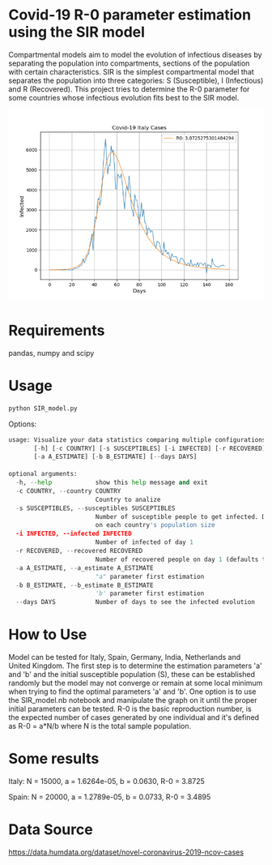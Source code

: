 # Covid-19 R-0 parameter estimation using the SIR model

Compartmental models aim to model the evolution of infectious diseases by 
separating the population into compartments, sections of the population with 
certain characteristics. SIR is the simplest compartmental model that separates 
the population into three categories: S (Susceptible), I (Infectious) and R (Recovered). 
This project tries to determine the R-0 parameter for some countries whose infectious evolution fits best to the SIR model.

![italy](</Results/Italy.png>)

# Requirements

pandas, numpy and scipy

# Usage

```python
python SIR_model.py
```
Options:
```python
usage: Visualize your data statistics comparing multiple configurations
       [-h] [-c COUNTRY] [-s SUSCEPTIBLES] [-i INFECTED] [-r RECOVERED]
       [-a A_ESTIMATE] [-b B_ESTIMATE] [--days DAYS]

optional arguments:
  -h, --help            show this help message and exit
  -c COUNTRY, --country COUNTRY
                        Country to analize
  -s SUSCEPTIBLES, --susceptibles SUSCEPTIBLES
                        Number of susceptible people to get infected. Depends
                        on each country's population size
  -i INFECTED, --infected INFECTED
                        Number of infected of day 1
  -r RECOVERED, --recovered RECOVERED
                        Number of recovered people on day 1 (defaults to 0)
  -a A_ESTIMATE, --a_estimate A_ESTIMATE
                        "a" parameter first estimation
  -b B_ESTIMATE, --b_estimate B_ESTIMATE
                        'b' parameter first estimation
  --days DAYS           Number of days to see the infected evolution
```
# How to Use 

Model can be tested for Italy, Spain, Germany, India, Netherlands and United Kingdom. 
The first step is to determine the estimation parameters 'a' and 'b' and the initial 
susceptible population (S), these can be established randomly but the model may not 
converge or remain at some local minimum when trying to find the optimal parameters 'a' and 'b'. 
One option is to use the SIR_model.nb notebook and manipulate the graph on it until 
the proper initial parameters can be tested.
R-0 is the basic reproduction number, is the expected number of cases generated by one individual
and it's defined as R-0 = a*N/b where N is the total sample population.

# Some results

Italy: N = 15000, a = 1.6264e-05, b = 0.0630, R-0 = 3.8725

Spain: N = 20000, a = 1.2789e-05, b = 0.0733, R-0 = 3.4895

# Data Source

https://data.humdata.org/dataset/novel-coronavirus-2019-ncov-cases



